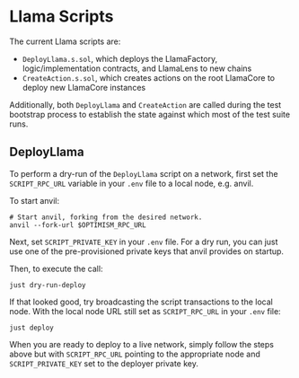 # Llama Scripts

The current Llama scripts are:
* `DeployLlama.s.sol`, which deploys the LlamaFactory, logic/implementation contracts, and LlamaLens to new chains
* `CreateAction.s.sol`, which creates actions on the root LlamaCore to deploy
  new LlamaCore instances

Additionally, both `DeployLlama` and `CreateAction` are called during the test bootstrap process to establish the state against which most of the test suite runs.

## DeployLlama

To perform a dry-run of the `DeployLlama` script on a network, first set the
`SCRIPT_RPC_URL` variable in your `.env` file to a local node, e.g. anvil.

To start anvil:

```shell
# Start anvil, forking from the desired network.
anvil --fork-url $OPTIMISM_RPC_URL
```
Next, set `SCRIPT_PRIVATE_KEY` in your `.env` file. For a dry run, you can just
use one of the pre-provisioned private keys that anvil provides on startup.

Then, to execute the call:

```shell
just dry-run-deploy
```

If that looked good, try broadcasting the script transactions to the local node.
With the local node URL still set as `SCRIPT_RPC_URL` in your `.env` file:

```shell
just deploy
```

When you are ready to deploy to a live network, simply follow the steps above
but with `SCRIPT_RPC_URL` pointing to the appropriate node and
`SCRIPT_PRIVATE_KEY` set to the deployer private key.
